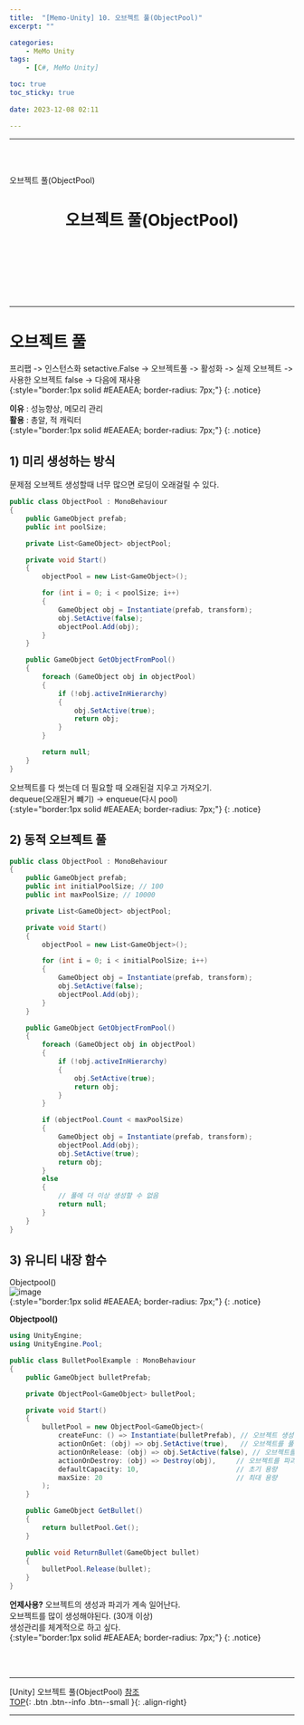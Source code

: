 ```yaml
---
title:  "[Memo-Unity] 10. 오브젝트 풀(ObjectPool)"
excerpt: ""

categories:
    - MeMo Unity
tags:
    - [C#, MeMo Unity]

toc: true
toc_sticky: true
 
date: 2023-12-08 02:11

---
```

- - -
<BR><BR>

오브젝트 풀(ObjectPool)

<center><H1> 오브젝트 풀(ObjectPool) </H1></center>

<br><br><br><br><br><br>
- - - 

# 오브젝트 풀
프리팹 -> 인스턴스화 setactive.False -> 오브젝트풀 -> 활성화 -> 실제 오브젝트 -> 사용한 오브젝트 false -> 다음에 재사용  
{:style="border:1px solid #EAEAEA; border-radius: 7px;"}
{: .notice}  

**이유** : 성능향상, 메모리 관리  
**활용** : 총알, 적 캐릭터  
{:style="border:1px solid #EAEAEA; border-radius: 7px;"}
{: .notice}  

## 1) 미리 생성하는 방식 
문제점 오브젝트 생성할때 너무 많으면 로딩이 오래걸릴 수 있다.    
<div class="notice--primary" markdown="1"> 

```c# 
public class ObjectPool : MonoBehaviour
{
    public GameObject prefab;
    public int poolSize;

    private List<GameObject> objectPool;

    private void Start()
    {
        objectPool = new List<GameObject>();

        for (int i = 0; i < poolSize; i++)
        {
            GameObject obj = Instantiate(prefab, transform);
            obj.SetActive(false);
            objectPool.Add(obj);
        }
    }

    public GameObject GetObjectFromPool()
    {
        foreach (GameObject obj in objectPool)
        {
            if (!obj.activeInHierarchy)
            {
                obj.SetActive(true);
                return obj;
            }
        }

        return null;
    }
}

```

</div>

오브젝트를 다 썻는데 더 필요할 때 오래된걸 지우고 가져오기.  
dequeue(오래된거 뺴기) -> enqueue(다시 pool)  
{:style="border:1px solid #EAEAEA; border-radius: 7px;"}
{: .notice}  

## 2) 동적 오브젝트 풀 

<div class="notice--primary" markdown="1"> 

```c# 
public class ObjectPool : MonoBehaviour
{
    public GameObject prefab;
    public int initialPoolSize; // 100
    public int maxPoolSize; // 10000

    private List<GameObject> objectPool;

    private void Start()
    {
        objectPool = new List<GameObject>();

        for (int i = 0; i < initialPoolSize; i++)
        {
            GameObject obj = Instantiate(prefab, transform);
            obj.SetActive(false);
            objectPool.Add(obj);
        }
    }

    public GameObject GetObjectFromPool()
    {
        foreach (GameObject obj in objectPool)
        {
            if (!obj.activeInHierarchy)
            {
                obj.SetActive(true);
                return obj;
            }
        }

        if (objectPool.Count < maxPoolSize)
        {
            GameObject obj = Instantiate(prefab, transform);
            objectPool.Add(obj); 
            obj.SetActive(true);
            return obj;
        }
        else
        {
            // 풀에 더 이상 생성할 수 없음
            return null;
        }
    }
}

```

</div>

## 3) 유니티 내장 함수 
Objectpool()  
![image](https://github.com/levell1/levell1.github.io/assets/96651722/1ccfec3e-1679-477d-9c19-43006778c5bd)  
{:style="border:1px solid #EAEAEA; border-radius: 7px;"}
{: .notice}  

**Objectpool()**  

<div class="notice--primary" markdown="1"> 

```c# 
using UnityEngine;
using UnityEngine.Pool;

public class BulletPoolExample : MonoBehaviour
{
    public GameObject bulletPrefab;

    private ObjectPool<GameObject> bulletPool;

    private void Start()
    {
        bulletPool = new ObjectPool<GameObject>(
            createFunc: () => Instantiate(bulletPrefab), // 오브젝트 생성 방법
            actionOnGet: (obj) => obj.SetActive(true),   // 오브젝트를 풀에서 가져올 때 실행할 액션
            actionOnRelease: (obj) => obj.SetActive(false), // 오브젝트를 풀에 반환할 때 실행할 액션
            actionOnDestroy: (obj) => Destroy(obj),     // 오브젝트를 파괴할 때 실행할 액션
            defaultCapacity: 10,                        // 초기 용량
            maxSize: 20                                 // 최대 용량
        );
    }

    public GameObject GetBullet()
    {
        return bulletPool.Get();
    }

    public void ReturnBullet(GameObject bullet)
    {
        bulletPool.Release(bullet);
    }
}
```

</div>

**언제사용?**
오브젝트의 생성과 파괴가 계속 일어난다.  
오브젝트를 많이 생성해야된다. (30개 이상)  
생성관리를 체계적으로 하고 싶다.  
{:style="border:1px solid #EAEAEA; border-radius: 7px;"}
{: .notice}  

<br><br>
- - - 

[Unity] 오브젝트 풀(ObjectPool)
[참조](https://docs.unity3d.com/kr/2021.3/Manual/Coroutines.html)  
[TOP](#){: .btn .btn--info .btn--small }{: .align-right}
<br>
- - -
